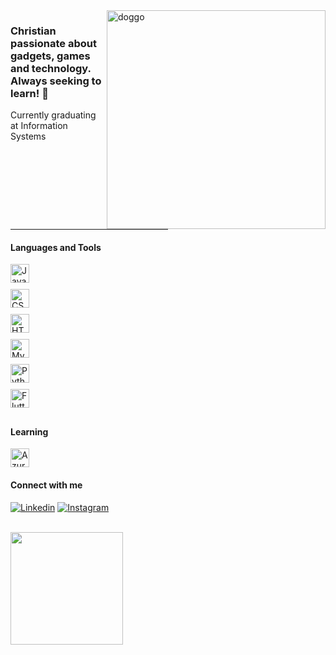 <img src="https://media.tenor.com/6TdEhZ0g3WQAAAAd/dog-doggo.gif" alt="doggo" min-width="350px" max-width="350px" width="350px" align="right">

<h3 align="left"> 
<strong>Christian</strong> passionate about gadgets, games and technology. <br>
Always seeking to learn! 🚀    
</h3>

<p>
  Currently graduating at Information Systems
</p> 
<hr width="50%">

<h4 align="left">
Languages and Tools
</h4>

<div style="display: flex; flex-wrap: wrap;">
    <div style="flex: 0 0 66.66%; max-width: 66.66%;">
        <img src="https://img.shields.io/badge/-JavaScript-000000?style=flat-square&logo=javascript&logoColor=5505a1" alt="JavaScript" style="height: 30px; margin-bottom: 10px; display: block;">
        <img src="https://img.shields.io/badge/-CSS-000000?style=flat-square&logo=CSS3&logoColor=5505a1" alt="CSS" style="height: 30px; margin-bottom: 10px; display: block;">
        <img src="https://img.shields.io/badge/-HTML-000000?style=flat-square&logo=html5&logoColor=5505a1" alt="HTML5" style="height: 30px; margin-bottom: 10px; display: block;">
    </div>
    <div style="flex: 0 0 66.66%; max-width: 66.66%;">
        <img src="https://img.shields.io/badge/-MySQL-000000?style=flat-square&logo=mysql&logoColor=5505a1" alt="MySQL" style="height: 30px; margin-bottom: 10px; display: block;">
        <img src="https://img.shields.io/badge/-Python-000000?style=flat-square&logo=python&logoColor=5505a1" alt="Python" style="height: 30px; margin-bottom: 10px; display: block;">
        <img src="https://img.shields.io/badge/-Flutter-000000?style=flat-square&logo=flutter&logoColor=5505a1" alt="Flutter" style="height: 30px; margin-bottom: 10px; display: block;">    
    </div>
</div>



<h4 align="left">
Learning
</h4>

<img src="https://img.shields.io/badge/-Azure-000000?style=flat-square&logo=azure-devops&logoColor=5505a1" alt="Azure" style="height: 30px;">    


<h4 align="left">
  Connect with me
</h4>

[![Linkedin](https://img.shields.io/badge/-Linkedin-0490b3?style=flat-square&logo=Linkedin&logoColor=000000&link=https://www.linkedin.com/in/gui-coliveira)](https://www.linkedin.com/in/gui-coliveira)
[![Instagram](https://img.shields.io/badge/-Instagram-9302b8?style=flat-square&logo=Instagram&logoColor=000000&link=https://www.instagram.com/guicossauro)](https://www.instagram.com/guicossauro)
<br><br>

<a href="https://github.com/gui-coliveira" title="Guico Profile">
  <img height="180em" src="https://github-readme-stats.vercel.app/api?username=gui-coliveira&theme=midnight-purple&show_icons=true" />
</a>


